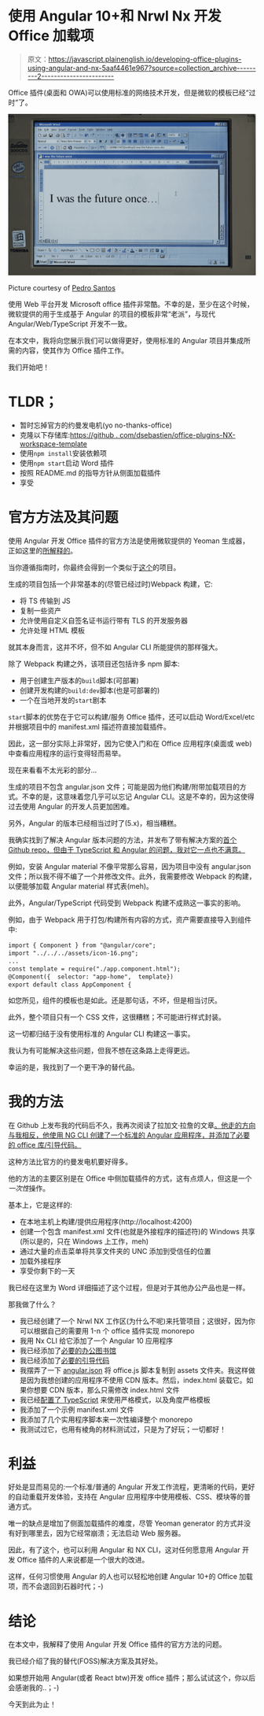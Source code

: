 # 使用 Angular 10+和 Nrwl Nx 开发 Office 加载项

> 原文：<https://javascript.plainenglish.io/developing-office-plugins-using-angular-and-nx-5aaf4461e967?source=collection_archive---------2----------------------->

Office 插件(桌面和 OWA)可以使用标准的网络技术开发，但是微软的模板已经“过时”了。

![](img/00644279f16b50dcbf091675f6441f5e.png)

Picture courtesy of [Pedro Santos](https://unsplash.com/@pedro_ag_santos)

使用 Web 平台开发 Microsoft office 插件非常酷。不幸的是，至少在这个时候，微软提供的用于生成基于 Angular 的项目的模板非常“老派”，与现代 Angular/Web/TypeScript 开发不一致。

在本文中，我将向您展示我们可以做得更好，使用标准的 Angular 项目并集成所需的内容，使其作为 Office 插件工作。

我们开始吧！

# TLDR；

*   暂时忘掉官方的约曼发电机(yo no-thanks-office)
*   克隆以下存储库:[https://github . com/dsebastien/office-plugins-NX-workspace-template](https://github.com/dsebastien/office-plugins-nx-workspace-template)
*   使用`npm install`安装依赖项
*   使用`npm start`启动 Word 插件
*   按照 README.md 的指导方针从侧面加载插件
*   享受

# 官方方法及其问题

使用 Angular 开发 Office 插件的官方方法是使用微软提供的 Yeoman 生成器，正如这里的[所解释的](https://docs.microsoft.com/en-us/office/dev/add-ins/quickstarts/sso-quickstart)。

当你遵循指南时，你最终会得到一个类似于[这个](https://github.com/OfficeDev/Office-Addin-TaskPane-Angular)的项目。

生成的项目包括一个非常基本的(尽管已经过时)Webpack 构建，它:

*   将 TS 传输到 JS
*   复制一些资产
*   允许使用自定义自签名证书运行带有 TLS 的开发服务器
*   允许处理 HTML 模板

就其本身而言，这并不坏，但不如 Angular CLI 所能提供的那样强大。

除了 Webpack 构建之外，该项目还包括许多 npm 脚本:

*   用于创建生产版本的`build`脚本(可部署)
*   创建开发构建的`build:dev`脚本(也是可部署的)
*   一个在当地开发的`start`剧本

`start`脚本的优势在于它可以构建/服务 Office 插件，还可以启动 Word/Excel/etc 并根据项目中的 manifest.xml 描述符直接加载插件。

因此，这一部分实际上非常好，因为它使入门和在 Office 应用程序(桌面或 web)中查看应用程序的运行变得轻而易举。

现在来看看不太光彩的部分…

生成的项目不包含 angular.json 文件；可能是因为他们构建/附带加载项目的方式。不幸的是，这意味着您几乎可以忘记 Angular CLI。这是不幸的，因为这使得过去使用 Angular 的开发人员更加困难。

另外，Angular 的版本已经相当过时了(5.x)，相当糟糕。

我确实找到了解决 Angular 版本问题的方法，并发布了带有解决方案的[首个 Github repo，但由于 TypeScript 和 Angular 的问题，我对它一点也不满意。](https://github.com/dsebastien/word-plugin-angular-template)

例如，安装 Angular material 不像平常那么容易，因为项目中没有 angular.json 文件；所以我不得不编了一个并修改文件。此外，我需要修改 Webpack 的构建，以便能够加载 Angular material 样式表(meh)。

此外，Angular/TypeScript 代码受到 Webpack 构建不成熟这一事实的影响。

例如，由于 Webpack 用于打包/构建所有内容的方式，资产需要直接导入到组件中:

```
import { Component } from "@angular/core";
import "../../../assets/icon-16.png";
...
const template = require("./app.component.html");
@Component({  selector: "app-home",  template})
export default class AppComponent {
```

如您所见，组件的模板也是如此。还是那句话，不坏，但是相当讨厌。

此外，整个项目只有一个 CSS 文件，这很糟糕；不可能进行样式封装。

这一切都归结于没有使用标准的 Angular CLI 构建这一事实。

我认为有可能解决这些问题，但我不想在这条路上走得更远。

幸运的是，我找到了一个更干净的替代品。

# 我的方法

在 Github 上发布我的代码后不久，我再次阅读了拉加文·拉詹的文章[。他走的方向与我相反，他使用 NG CLI 创建了一个标准的 Angular 应用程序，并添加了必要的 office 库/引导代码。](https://medium.com/@ragavanrajan/building-office-add-in-using-angular-8-209624ba61ed)

这种方法比官方的约曼发电机要好得多。

他的方法的主要区别是在 Office 中侧加载插件的方式，这有点烦人，但这是一个*一次性*操作。

基本上，它是这样的:

*   在本地主机上构建/提供应用程序(http://localhost:4200)
*   创建一个包含 manifest.xml 文件(也就是外接程序的描述符)的 Windows 共享(所以是的，只在 Windows 上工作，meh)
*   通过大量的点击菜单将共享文件夹的 UNC 添加到受信任的位置
*   加载外接程序
*   享受你剩下的一天

我已经在这里为 Word 详细描述了这个过程，但是对于其他办公产品也是一样。

那我做了什么？

*   我已经创建了一个 Nrwl NX 工作区(为什么不呢)来托管项目；这很好，因为你可以根据自己的需要用 1-n 个 office 插件实现 monorepo
*   我用 Nx CLI 给它添加了一个 Angular 10 应用程序
*   我已经添加了[必要的办公图书馆](https://github.com/dsebastien/office-plugins-nx-workspace-template/blob/main/package.json)
*   我已经添加了[必要的引导代码](https://github.com/dsebastien/office-plugins-nx-workspace-template/blob/main/apps/word/src/main.ts)
*   我摆弄了一下 [angular.json](https://github.com/dsebastien/office-plugins-nx-workspace-template/blob/main/angular.json) 将 office.js 脚本复制到 assets 文件夹。我这样做是因为我想创建的应用程序不使用 CDN 版本。然后，index.html 装载它。如果你想要 CDN 版本，那么只需修改 index.html 文件
*   我已经[配置了 TypeScript](https://github.com/dsebastien/office-plugins-nx-workspace-template/blob/main/tsconfig.base.json) 来使用严格模式，以及角度严格模板
*   我添加了一个示例 manifest.xml 文件
*   我添加了几个实用程序脚本来一次性编译整个 monorepo
*   我测试过它，也用有棱角的材料测试过，只是为了好玩；一切都好！

# 利益

好处是显而易见的:一个标准/普通的 Angular 开发工作流程，更清晰的代码，更好的自动重载开发体验，支持在 Angular 应用程序中使用模板、CSS、模块等的普通方式。

唯一的缺点是增加了侧面加载插件的难度，尽管 Yeoman generator 的方式并没有好到哪里去，因为它经常崩溃；无法启动 Web 服务器。

因此，有了这个，也可以利用 Angular 和 NX CLI，这对任何愿意用 Angular 开发 Office 插件的人来说都是一个很大的改进。

这样，任何习惯使用 Angular 的人也可以轻松地创建 Angular 10+的 Office 加载项，而不会退回到石器时代；-)

# 结论

在本文中，我解释了使用 Angular 开发 Office 插件的官方方法的问题。

我已经介绍了我的替代(FOSS)解决方案及其好处。

如果想开始用 Angular(或者 React btw)开发 office 插件；那么试试这个，你以后会感谢我的..；-)

今天到此为止！